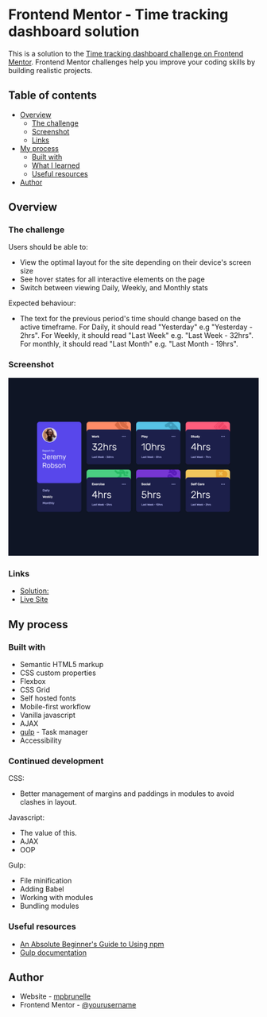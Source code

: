 # Frontend Mentor - Time tracking dashboard solution

This is a solution to the [Time tracking dashboard challenge on Frontend Mentor](https://www.frontendmentor.io/challenges/time-tracking-dashboard-UIQ7167Jw). Frontend Mentor challenges help you improve your coding skills by building realistic projects.

## Table of contents

-   [Overview](#overview)
    -   [The challenge](#the-challenge)
    -   [Screenshot](#screenshot)
    -   [Links](#links)
-   [My process](#my-process)
    -   [Built with](#built-with)
    -   [What I learned](#what-i-learned)
    -   [Useful resources](#useful-resources)
-   [Author](#author)

## Overview

### The challenge

Users should be able to:

-   View the optimal layout for the site depending on their device's screen size
-   See hover states for all interactive elements on the page
-   Switch between viewing Daily, Weekly, and Monthly stats

Expected behaviour:

-   The text for the previous period's time should change based on the active timeframe. For Daily, it should read "Yesterday" e.g "Yesterday - 2hrs". For Weekly, it should read "Last Week" e.g. "Last Week - 32hrs". For monthly, it should read "Last Month" e.g. "Last Month - 19hrs".

### Screenshot

![](./screenshot.jpg)

### Links

-   [Solution:](https://github.com/mpbrunelle/training/tree/main/fem--time-tracking-dashboard)
-   [Live Site](https://mpbrunelle.github.io/training/fem--time-tracking-dashboard/build/)

## My process

### Built with

-   Semantic HTML5 markup
-   CSS custom properties
-   Flexbox
-   CSS Grid
-   Self hosted fonts
-   Mobile-first workflow
-   Vanilla javascript
-   AJAX
-   [gulp](https://gulpjs.com/) - Task manager
-   Accessibility

### Continued development

CSS:

-   Better management of margins and paddings in modules to avoid clashes in layout.

Javascript:

-   The value of this.
-   AJAX
-   OOP

Gulp:

-   File minification
-   Adding Babel
-   Working with modules
-   Bundling modules

### Useful resources

-   [An Absolute Beginner's Guide to Using npm](https://nodesource.com/blog/an-absolute-beginners-guide-to-using-npm/)
-   [Gulp documentation](https://gulpjs.com/docs/en/getting-started/quick-start/)

## Author

-   Website - [mpbrunelle](https://www.studioquipo.com/en)
-   Frontend Mentor - [@yourusername](https://www.frontendmentor.io/profile/mpbrunelle)
